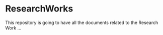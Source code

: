 # ResearchWorks
This repository is going to have all the documents related to the Research Work ...
